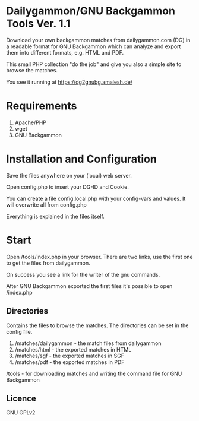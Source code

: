 Dailygammon/GNU Backgammon Tools Ver. 1.1
=
Download your own backgammon matches from dailygammon.com (DG) in a readable format for GNU Backgammon which can analyze and export them into different formats, e.g. HTML and PDF.
  
This small PHP collection "do the job" and give you also a simple site to browse the matches. 

You see it running at https://dg2gnubg.amalesh.de/

# Requirements
1. Apache/PHP
2. wget
3. GNU Backgammon

# Installation and Configuration
Save the files anywhere on your (local) web server.

Open config.php to insert your DG-ID and Cookie. 

You can create a file config.local.php with your config-vars and values. It will overwrite all from config.php

Everything is explained in the files itself.

# Start
Open /tools/index.php in your browser. There are two links, use the first one to get the files from dailygammon.

On success you see a link for the writer of the gnu commands.
  
After GNU Backgammon exported the first files it's possible to open /index.php


## Directories
Contains the files to browse the matches. The directories can be set in the config file.

1. /matches/dailygammon - the match files from dailygammon
2. /matches/html - the exported matches in HTML
3. /matches/sgf - the exported matches in SGF
3. /matches/pdf - the exported matches in PDF

/tools - for downloading matches and writing the command file for GNU Backgammon


## Licence
GNU GPLv2 